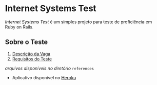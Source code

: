 # Internet Systems Test

*Internet Systems Test* é um simples projeto para teste de proficiência em Ruby on Rails.

## Sobre o Teste 

1. [Descrição da Vaga](https://github.com/internetsistemas/job_board/blob/master/rubyonrails-developer.pt-BR.md)
2. [Requisitos do Teste](https://www.virtualbox.org/wiki/Downloads)

*arquivos disponíveis no diretório* `references`

+ Aplicativo disponível no [Heroku](internetsystemstest.heroku.com)
